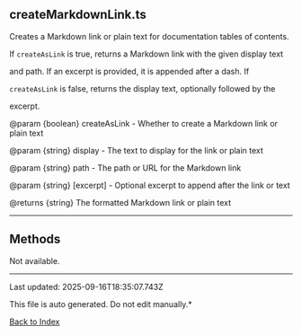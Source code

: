 ## createMarkdownLink.ts





 Creates a Markdown link or plain text for documentation tables of contents.



 If `createAsLink` is true, returns a Markdown link with the given display text

 and path. If an excerpt is provided, it is appended after a dash. If

 `createAsLink` is false, returns the display text, optionally followed by the

 excerpt.



 @param {boolean} createAsLink - Whether to create a Markdown link or plain text

 @param {string} display - The text to display for the link or plain text

 @param {string} path - The path or URL for the Markdown link

 @param {string} [excerpt] - Optional excerpt to append after the link or text

 @returns {string} The formatted Markdown link or plain text

 



---



## Methods



Not available.



---



Last updated: 2025-09-16T18:35:07.743Z



This file is auto generated. Do not edit manually.*



[Back to Index](./index.md)